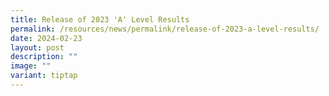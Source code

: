 ```yaml
---
title: Release of 2023 'A' Level Results
permalink: /resources/news/permalink/release-of-2023-a-level-results/
date: 2024-02-23
layout: post
description: ""
image: ""
variant: tiptap
---
```

